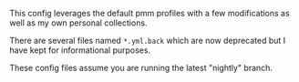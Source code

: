 This config leverages the default pmm profiles with a few modifications as well as my own personal collections.

There are several files named `*.yml.back` which are now deprecated but I have kept for informational purposes.

These config files assume you are running the latest "nightly" branch.
